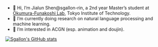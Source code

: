 - 👋 Hi, I’m Jialun Shen@sgallon-rin, a 2nd year Master’s student at [Okumura-Funakoshi Lab](https://lr-www.pi.titech.ac.jp/wp/), Tokyo Institute of Technology.
- 🌱 I’m currently doing research on natural language processing and machine learning.
- 👀 I’m interested in ACGN (esp. animation and doujin).

[![Sgallon's GitHub stats](https://github-readme-stats-git-masterrstaa-rickstaa.vercel.app/api?username=sgallon-rin)](https://github.com/anuraghazra/github-readme-stats)

<!---
- 💞️ I’m looking to collaborate on ...
- 📫 How to reach me ...
--->

<!---
sgallon-rin/sgallon-rin is a ✨ special ✨ repository because its `README.md` (this file) appears on your GitHub profile.
You can click the Preview link to take a look at your changes.
--->
